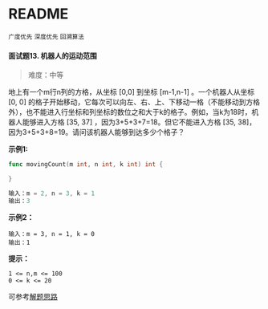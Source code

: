 # README

`广度优先` `深度优先` `回溯算法`

#### 面试题13. 机器人的运动范围

> 难度：中等

地上有一个m行n列的方格，从坐标 [0,0] 到坐标 [m-1,n-1] 。一个机器人从坐标 [0, 0] 的格子开始移动，它每次可以向左、右、上、下移动一格（不能移动到方格外），也不能进入行坐标和列坐标的数位之和大于k的格子。例如，当k为18时，机器人能够进入方格 [35, 37] ，因为3+5+3+7=18。但它不能进入方格 [35, 38]，因为3+5+3+8=19。请问该机器人能够到达多少个格子？



**示例1:**

~~~go
func movingCount(m int, n int, k int) int {

}

输入：m = 2, n = 3, k = 1
输出：3
~~~

**示例2：**

~~~
输入：m = 3, n = 1, k = 0
输出：1
~~~

**提示：**

~~~
1 <= n,m <= 100
0 <= k <= 20
~~~



可参考[解题思路](https://leetcode-cn.com/problems/ji-qi-ren-de-yun-dong-fan-wei-lcof/solution/mian-shi-ti-13-ji-qi-ren-de-yun-dong-fan-wei-dfs-b/)


